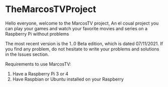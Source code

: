 # TheMarcosTVProject
Hello everyone, welcome to the MarcosTV project, An el coual project you can play your games and watch your favorite movies and series on a Raspberry Pi without problems

The most recent version is the 1..0 Beta edition, which is dated 07/11/2021.
If you find any problem, do not hesitate to write your problems and solutions in the Issues section.

Requirements to use MarcosTV:
1. Have a Raspberry Pi 3 or 4
2. Have Raspbian or Ubuntu installed on your Raspberry
